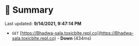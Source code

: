 # 📖 Summary
Last updated: **9/14/2021, 9:47:14 PM**

- `GET` [https://Bhadwa-sala.toxicblte.repl.co](https://Bhadwa-sala.toxicblte.repl.co) - **Down** (434ms)
